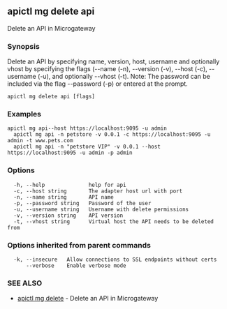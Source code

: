 ## apictl mg delete api

Delete an API in Microgateway

### Synopsis

Delete an API by specifying name, version, host, username 
and optionally vhost by specifying the flags (--name (-n), --version (-v), --host (-c), 
--username (-u), and optionally --vhost (-t). Note: The password can be included 
via the flag --password (-p) or entered at the prompt.

```
apictl mg delete api [flags]
```

### Examples

```
apictl mg api--host https://localhost:9095 -u admin
  apictl mg api -n petstore -v 0.0.1 -c https://localhost:9095 -u admin -t www.pets.com 
  apictl mg api -n "petstore VIP" -v 0.0.1 --host https://localhost:9095 -u admin -p admin
```

### Options

```
  -h, --help              help for api
  -c, --host string       The adapter host url with port
  -n, --name string       API name
  -p, --password string   Password of the user
  -u, --username string   Username with delete permissions
  -v, --version string    API version
  -t, --vhost string      Virtual host the API needs to be deleted from
```

### Options inherited from parent commands

```
  -k, --insecure   Allow connections to SSL endpoints without certs
      --verbose    Enable verbose mode
```

### SEE ALSO

* [apictl mg delete](apictl_mg_delete.md)	 - Delete an API in Microgateway

